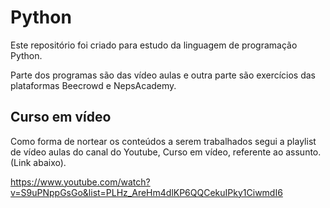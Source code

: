 # Python

Este repositório foi criado para estudo da linguagem de programação Python.

Parte dos programas são das vídeo aulas e outra parte são exercícios das plataformas Beecrowd e NepsAcademy.

## Curso em vídeo
Como forma de nortear os conteúdos a serem trabalhados segui a playlist de vídeo aulas do canal do Youtube, Curso em vídeo, referente ao assunto. (Link abaixo).

https://www.youtube.com/watch?v=S9uPNppGsGo&list=PLHz_AreHm4dlKP6QQCekuIPky1CiwmdI6

